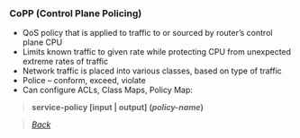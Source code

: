 ### CoPP (Control Plane Policing)

* QoS policy that is applied to traffic to or sourced by router’s control plane CPU
* Limits known traffic to given rate while protecting CPU from unexpected extreme rates of traffic
* Network traffic is placed into various classes, based on type of traffic
* Police – conform, exceed, violate
* Can configure ACLs, Class Maps, Policy Map:  
> **service-policy [input | output] (*policy-name*)**  


> *[Back](https://github.com/network-dluong/CCNP-ENCOR/tree/5.0-Security)*  
